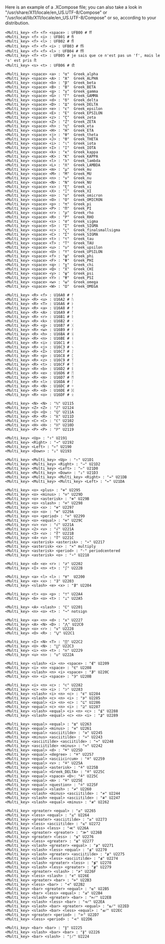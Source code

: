 Here is an example of a .XCompose file; you can also take a look in "/usr/share/X11/locale/en\_US.UTF-8/Compose" or "/usr/local/lib/X11/locale/en\_US.UTF-8/Compose" or so, according to your distribution.

    <Multi_key> <f> <f> <space> : UFB00 # ﬀ
    <Multi_key> <f> <i> : UFB01 # ﬁ
    <Multi_key> <f> <l> : UFB02 # ﬂ
    <Multi_key> <f> <f> <i> : UFB03 # ﬃ
    <Multi_key> <f> <f> <l> : UFB04 # ﬄ
    <Multi_key> <f> <t> : UFB05 # je sais que ce n'est pas un 'f', mais le 's' est pris ﬅ
    <Multi_key> <s> <t> : UFB06 # ﬆ

    <Multi_key> <space> <a> : "α"  Greek_alpha
    <Multi_key> <space> <A> : "Α"  Greek_ALPHA
    <Multi_key> <space> <b> : "β"  Greek_beta
    <Multi_key> <space> <B> : "Β"  Greek_BETA
    <Multi_key> <space> <g> : "γ"  Greek_gamma
    <Multi_key> <space> <G> : "Γ"  Greek_GAMMA
    <Multi_key> <space> <d> : "δ"  Greek_delta
    <Multi_key> <space> <D> : "Δ"  Greek_DELTA
    <Multi_key> <space> <e> : "ε"  Greek_epsilon
    <Multi_key> <space> <E> : "Ε"  Greek_EPSILON
    <Multi_key> <space> <z> : "ζ"  Greek_zeta
    <Multi_key> <space> <Z> : "Ζ"  Greek_ZETA
    <Multi_key> <space> <h> : "η"  Greek_eta
    <Multi_key> <space> <H> : "Η"  Greek_ETA
    <Multi_key> <space> <j> : "θ"  Greek_theta
    <Multi_key> <space> <J> : "Θ"  Greek_THETA
    <Multi_key> <space> <i> : "ι"  Greek_iota
    <Multi_key> <space> <I> : "Ι"  Greek_IOTA
    <Multi_key> <space> <k> : "κ"  Greek_kappa
    <Multi_key> <space> <K> : "Κ"  Greek_KAPPA
    <Multi_key> <space> <l> : "λ"  Greek_lambda
    <Multi_key> <space> <L> : "Λ"  Greek_LAMBDA
    <Multi_key> <space> <m> : "μ"  Greek_mu
    <Multi_key> <space> <M> : "Μ"  Greek_MU
    <Multi_key> <space> <n> : "ν"  Greek_nu
    <Multi_key> <space> <N> : "Ν"  Greek_NU
    <Multi_key> <space> <x> : "ξ"  Greek_xi
    <Multi_key> <space> <X> : "Ξ"  Greek_XI
    <Multi_key> <space> <o> : "ο"  Greek_omicron
    <Multi_key> <space> <O> : "Ο"  Greek_OMICRON
    <Multi_key> <space> <p> : "π"  Greek_pi
    <Multi_key> <space> <P> : "Π"  Greek_PI
    <Multi_key> <space> <r> : "ρ"  Greek_rho
    <Multi_key> <space> <R> : "Ρ"  Greek_RHO
    <Multi_key> <space> <s> : "σ"  Greek_sigma
    <Multi_key> <space> <S> : "Σ"  Greek_SIGMA
    <Multi_key> <space> <c> : "ς"  Greek_finalsmallsigma
    <Multi_key> <space> <C> : "Σ"  Greek_SIGMA
    <Multi_key> <space> <t> : "τ"  Greek_tau
    <Multi_key> <space> <T> : "Τ"  Greek_TAU
    <Multi_key> <space> <u> : "υ"  Greek_upsilon
    <Multi_key> <space> <U> : "Υ"  Greek_UPSILON
    <Multi_key> <space> <f> : "φ"  Greek_phi
    <Multi_key> <space> <F> : "Φ"  Greek_PHI
    <Multi_key> <space> <q> : "χ"  Greek_chi
    <Multi_key> <space> <Q> : "Χ"  Greek_CHI
    <Multi_key> <space> <y> : "ψ"  Greek_psi
    <Multi_key> <space> <Y> : "Ψ"  Greek_PSI
    <Multi_key> <space> <w> : "ω"  Greek_omega
    <Multi_key> <space> <W> : "Ω"  Greek_OMEGA

    <Multi_key> <R> <f> : U16A0 # ᚠ
    <Multi_key> <R> <u> : U16A2 # ᚢ
    <Multi_key> <R> <T> : U16A6 # ᚦ
    <Multi_key> <R> <a> : U16A8 # ᚨ
    <Multi_key> <R> <A> : U16A9 # ᚩ
    <Multi_key> <R> <r> : U16B1 # ᚱ
    <Multi_key> <R> <k> : U16B2 # ᚲ
    <Multi_key> <R> <g> : U16B7 # ᚷ
    <Multi_key> <R> <w> : U16B9 # ᚹ
    <Multi_key> <R> <h> : U16BA # ᚺ
    <Multi_key> <R> <n> : U16BE # ᚾ
    <Multi_key> <R> <i> : U16C1 # ᛁ
    <Multi_key> <R> <j> : U16C3 # ᛃ
    <Multi_key> <R> <I> : U16C7 # ᛇ
    <Multi_key> <R> <p> : U16C8 # ᛈ
    <Multi_key> <R> <z> : U16C9 # ᛉ
    <Multi_key> <R> <t> : U16CF # ᛏ
    <Multi_key> <R> <b> : U16D2 # ᛒ
    <Multi_key> <R> <e> : U16D6 # ᛖ
    <Multi_key> <R> <m> : U16D7 # ᛗ
    <Multi_key> <R> <l> : U16DA # ᛚ
    <Multi_key> <R> <N> : U16DC # ᛜ
    <Multi_key> <R> <d> : U16DE # ᛞ
    <Multi_key> <R> <o> : U16DF # ᛟ

    <Multi_key> <N> <N> : "ℕ" U2115
    <Multi_key> <Z> <Z> : "ℤ" U2124
    <Multi_key> <Q> <Q> : "ℚ" U211A
    <Multi_key> <R> <R> : "ℝ" U211D
    <Multi_key> <C> <C> : "ℂ" U2102
    <Multi_key> <H> <H> : "ℍ" U210D
    <Multi_key> <P> <P> : "ℙ" U2119

    <Multi_key> <Up> : "↑" U2191
    <Multi_key> <Right> : "→" U2192
    <Multi_key> <Left> : "←" U2190
    <Multi_key> <Down> : "↓" U2193

    <Multi_key> <Multi_key> <Up> : "⇑" U21D1
    <Multi_key> <Multi_key> <Right> : "⇒" U21D2
    <Multi_key> <Multi_key> <Left> : "⇐" U21D0
    <Multi_key> <Multi_key> <Down> : "⇓" U21D3
    <Multi_key> <Multi_key> <Multi_key> <Right> : "⇛" U21DB
    <Multi_key> <Multi_key> <Multi_key> <Left> : "⇚" U21DA

    <Multi_key> <o> <plus> : "⊕" U2295
    <Multi_key> <o> <minus> : "⊝" U229D
    <Multi_key> <o> <asterisk> : "⊛" U229B
    <Multi_key> <o> <slash> : "⊘" U2298
    <Multi_key> <o> <x> : "⊗" U2297
    <Multi_key> <o> <o> : "⊚" U229A
    <Multi_key> <o> <period> : "⊙" U2299
    <Multi_key> <o> <equal> : "⊜" U229C
    <Multi_key> <v> <v> : "√" U221A
    <Multi_key> <2> <v> : "√" U221A
    <Multi_key> <3> <v> : "∛" U221B
    <Multi_key> <4> <v> : "∜" U221C
    <Multi_key> <asterisk> <asterisk> : "∗" U2217
    <Multi_key> <asterisk> <x> : "×" multiply
    <Multi_key> <asterisk> <period> : "·" periodcentered
    <Multi_key> <asterisk> <o> : "∘" U2218

    <Multi_key> <d> <e> <r> : "∂" U2202
    <Multi_key> <I> <n> <t> : "∫" U222B

    <Multi_key> <a> <l> <l> : "∀"  U2200
    <Multi_key> <e> <x> : "∃" U2203
    <Multi_key> <slash> <e> <x> : "∄" U2204

    <Multi_key> <t> <o> <p> : "⊤" U22A4
    <Multi_key> <b> <o> <t> : "⊥" U22A5

    <Multi_key> <A> <slash> : "∁" U2201
    <Multi_key> <n> <o> <t> : "¬" notsign

    <Multi_key> <a> <n> <d> : "∧" U2227
    <Multi_key> <A> <N> <D> : "⋀" U22C0
    <Multi_key> <o> <r> : "∨" U2228
    <Multi_key> <O> <R> : "⋁" U22C1

    <Multi_key> <I> <N> <T> : "⋂" U22C2
    <Multi_key> <U> <N> : "⋃" U22C3
    <Multi_key> <i> <n> <t> : "∩" U2229
    <Multi_key> <u> <n> : "∪" U222A

    <Multi_key> <slash> <i> <n> <space> : "∉" U2209
    <Multi_key> <i> <n> <space> : "∈" U2208
    <Multi_key> <slash> <n> <i> <space> : "∌" U220C
    <Multi_key> <n> <i> <space> : "∋" U220B

    <Multi_key> <i> <n> <c> : "⊂" U2282
    <Multi_key> <c> <n> <i> : "⊃" U2283
    <Multi_key> <slash> <i> <n> <c> : "⊄" U2284
    <Multi_key> <slash> <c> <n> <i> : "⊅" U2285
    <Multi_key> <equal> <i> <n> <c> : "⊆" U2286
    <Multi_key> <equal> <c> <n> <i> : "⊇" U2287
    <Multi_key> <slash> <equal> <i> <n> <c> : "⊈" U2288
    <Multi_key> <slash> <equal> <c> <n> <i> : "⊉" U2289

    <Multi_key> <equal> <equal> : "≣" U2263
    <Multi_key> <equal> <minus> : "≡" U2261
    <Multi_key> <equal> <asciitilde> : "≅" U2245
    <Multi_key> <minus> <asciitilde> : "≃" U2243
    <Multi_key> <asciitilde> <asciitilde> : "≈" U2248
    <Multi_key> <asciitilde> <minus> : "≂" U2242
    <Multi_key> <equal> <d> : "≝" U225D
    <Multi_key> <equal> <degree> : "≗" U2257
    <Multi_key> <equal> <asciicircum> : "≙" U2259
    <Multi_key> <equal> <v> : "≚" U225A
    <Multi_key> <equal> <asterisk> : "≛" U225B
    <Multi_key> <equal> <Greek_DELTA> : "≜" U225C
    <Multi_key> <equal> <space> <D>: "≜" U225C
    <Multi_key> <equal> <m> : "≞" U225E
    <Multi_key> <equal> <question> : "≟" U225F
    <Multi_key> <equal> <slash> : "≠" U2260
    <Multi_key> <slash> <minus> <asciitilde> : "≄" U2244
    <Multi_key> <slash> <equal> <asciitilde> : "≇" U2247
    <Multi_key> <slash> <equal> <minus> : "≢" U2262

    <Multi_key> <greater> <equal> : "≥" U2265
    <Multi_key> <less> <equal> : "≤" U2264
    <Multi_key> <greater> <asciitilde> : "≳" U2273
    <Multi_key> <less> <asciitilde> : "≲" U2272
    <Multi_key> <less> <less> : "≪" U226A
    <Multi_key> <greater> <greater> : "≫" U226B
    <Multi_key> <greater> <less> : "≶" U2276
    <Multi_key> <less> <greater> : "≷" U2277
    <Multi_key> <slash> <greater> <equal> : "≱" U2271
    <Multi_key> <slash> <less> <equal> : "≰" U2270
    <Multi_key> <slash> <greater> <asciitilde> : "≵" U2275
    <Multi_key> <slash> <less> <asciitilde> : "≴" U2274
    <Multi_key> <slash> <greater> <less> : "≸" U2278
    <Multi_key> <slash> <less> <greater> : "≹" U2279
    <Multi_key> <greater> <slash> : "≯" U226F
    <Multi_key> <less> <slash> : "≮" U226E
    <Multi_key> <greater> <bar> : "⊳" U22B3
    <Multi_key> <less> <bar> : "⊲" U22B2
    <Multi_key> <bar> <greater> <equal> : "⊵" U22B5
    <Multi_key> <bar> <less> <equal> : "⊴" U22B4
    <Multi_key> <slash> <greater> <bar> : "⋫" U22EB
    <Multi_key> <slash> <less> <bar> : "⋪" U22EA
    <Multi_key> <slash> <bar> <greater> <equal> : "⋭" U22ED
    <Multi_key> <slash> <bar> <less> <equal> : "⋬" U22EC
    <Multi_key> <greater> <period> : "⋗" U22D7
    <Multi_key> <less> <period> : "⋖" U22D6

    <Multi_key> <bar> <bar> : "∥" U2225
    <Multi_key> <slash> <bar> <bar> : "∦" U2226
    <Multi_key> <bar> <slash> : "∤" U2224
